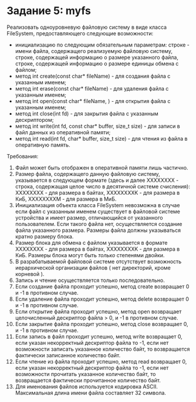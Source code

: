 # Задание 5: myfs
Реализовать одноуровневую файловую систему в виде класса FileSystem, предоставляющего следующие возможности:

* инициализацию по следующим обязательным параметрам: строке - имени файла, содержащего реализуемую файловую систему, строке, содержащей информацию о размере указанного файла, строке, содержащей информацию о размере единицы обмена с файлом;
* метод int create(const char* fileName) - для создания файла с указанным именем;
* метод int erase(const char* fileName) - для удаления файла с указанным именем;
* метод int open(const char* fileName, ) - для открытия файла с указанным именем;
* метод int close(int fd) - для закрытия файла с указанным дескриптором;
* метод int write(int fd, const char* buffer, size_t size) - для записи в файл данных из оперативной памяти;
* метод int read(int fd, char* buffer, size_t size) - для чтения из файла в оперативную память. 

Требования:
1. Файл может быть отображен в оперативной памяти лишь частично.
2. Размер файла, содержащего данную файловую систему, указывается в следующем формате (здесь и далее ХХХХХХХХ - строка, содержащая целое число в десятичной системе счисления): ХХХХХХХХ - для размера в байтах, ХХХХХХХХK - для размера в КиБ, ХХХХХХХХM - для размера в МиБ.
3. Инициализация объекта класса FileSystem невозможна в случае если файл с указанным именем существует в файловой системе устройства и имеет размер, отличающийся от указанного пользователем. Если такого файла нет, осуществляется создание файла указанного размера. Размеры файла должны указываться кратно размеру блока.  
4. Размер блока для обмена с файлом указывается в формате ХХХХХХХХ - для размера в байтах, ХХХХХХХХK - для размера в КиБ. Размеры блока могут быть *только* степенями двойки.   
5. В разрабатываемой файловой системе отсутствует возможность иерархической организации файлов ( нет директорий, кроме корневой ).
6. Запись и чтение осуществляется только последовательно.
7. Если создание файла проходит успешно, метод create возвращает 0 и -1 в противном случае.
8. Если удаление файла проходит успешно, метод delete возвращает 0 и -1 в противном случае.
9. Если открытие файла проходит успешно, метод open возвращает целочисленный дескриптор файла > 0, и -1 в противном случае.
10. Если закрытие файла проходит успешно, метод close возвращает 0, и -1 в противном случае.
11. Если запись в файл проходит успешно, метод write возвращает 0, если указан некорректный дескриптор файла то -1, если нет возможности записать указанное количество байт, то возвращается фактически записанное количество байт.
12. Если чтение из файла проходит успешно, метод read возвращает 0, если указан некорректный дескриптор файла то -1, если нет возможности прочитать указанное количество байт, то возвращается фактически прочитанное количество байт.
13. Для именования файлов используется кодировка ASCII. Максимальная длина имени файла составляет 32 символа.
